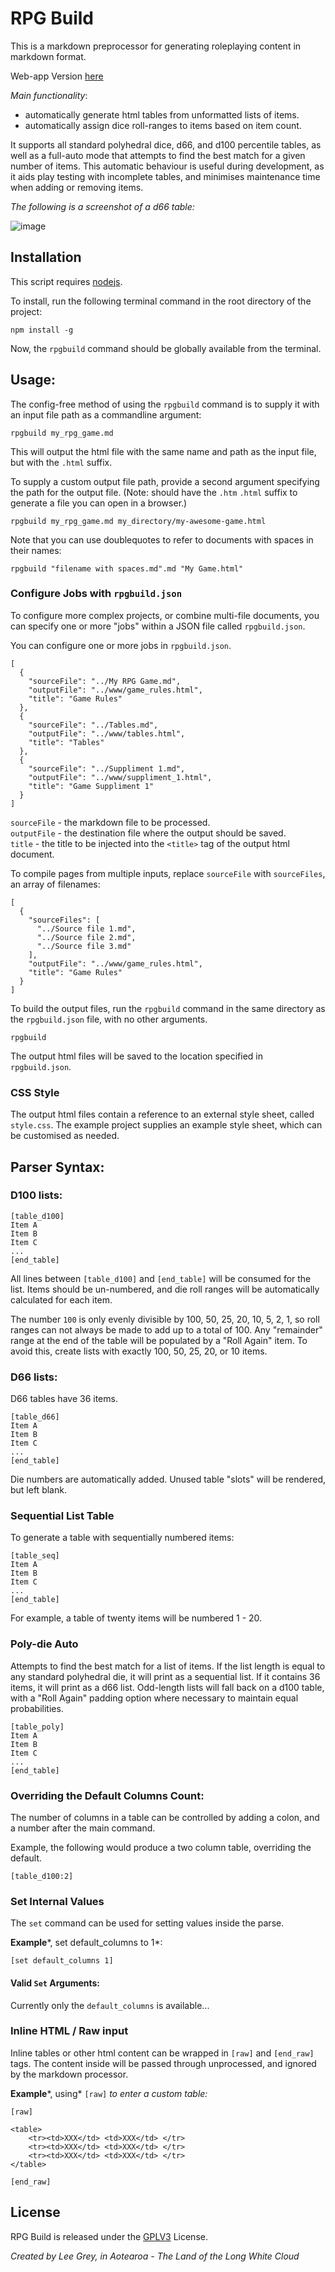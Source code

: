 # RPG Build

This is a markdown preprocessor for generating roleplaying content in markdown format.

Web-app Version [here](https://mothteeth.com/apps/rpgbuild/) 

*Main functionality*:

- automatically generate html tables from unformatted lists of items.
- automatically assign dice roll-ranges to items based on item count.

It supports all standard polyhedral dice, d66, and d100 percentile tables, as well as a full-auto mode that attempts to find the best match for a given number of items. This automatic behaviour is useful during development, as it aids play testing with incomplete tables, and minimises maintenance time when adding or removing items.

*The following is a screenshot of a d66 table:*

![image](doc/img/d66_example.png)

## Installation

This script requires [nodejs](https://nodejs.org/). 

To install, run the following terminal command in the root directory of the project:

`npm install -g`

Now, the `rpgbuild` command should be globally available from the terminal.

## Usage: 

The config-free method of using the `rpgbuild` command is to supply it with an input file path as a commandline argument:

`rpgbuild my_rpg_game.md`

This will output the html file with the same name and path as the input file, but with the `.html` suffix.

To supply a custom output file path, provide a second argument specifying the path for the output file. (Note: should have the `.htm` `.html` suffix to generate a file you can open in a browser.)

`rpgbuild my_rpg_game.md my_directory/my-awesome-game.html`

Note that you can use doublequotes to refer to documents with spaces in their names:

`rpgbuild "filename with spaces.md".md "My Game.html"`

### Configure Jobs with `rpgbuild.json`

To configure more complex projects, or combine multi-file documents, you can specify one or more "jobs" within a JSON file called `rpgbuild.json`. 

You can configure one or more jobs in `rpgbuild.json`.

    [
      {
        "sourceFile": "../My RPG Game.md",
        "outputFile": "../www/game_rules.html",
        "title": "Game Rules"
      },
      {
        "sourceFile": "../Tables.md",
        "outputFile": "../www/tables.html",
        "title": "Tables"
      },
      {
        "sourceFile": "../Suppliment 1.md",
        "outputFile": "../www/suppliment_1.html",
        "title": "Game Suppliment 1"
      }
    ]

`sourceFile` - the markdown file to be processed.  
`outputFile` - the destination file where the output should be saved.  
`title` - the title to be injected into the `<title>` tag of the output html document.  

To compile pages from multiple inputs, replace `sourceFile` with `sourceFiles`, an array of filenames:

    [
      {
        "sourceFiles": [
          "../Source file 1.md",
          "../Source file 2.md",
          "../Source file 3.md"
        ],
        "outputFile": "../www/game_rules.html",
        "title": "Game Rules"
      }
    ]


To build the output files, run the `rpgbuild` command in the same directory as the `rpgbuild.json` file, with no other arguments.

`rpgbuild`
    
The output html files will be saved to the location specified in `rpgbuild.json`. 

### CSS Style

The output html files contain a reference to an external style sheet, called `style.css`. The example project supplies an example style sheet, which can be customised as needed.

## Parser Syntax:

### D100 lists:

    [table_d100]
    Item A
    Item B
    Item C
    ...
    [end_table]

All lines between `[table_d100]` and `[end_table]` will be consumed for the list. 
Items should be un-numbered, and die roll ranges will be automatically calculated for each item. 

The number `100` is only evenly divisible by 100, 50, 25, 20, 10, 5, 2, 1, so roll ranges can not always be made to add up to a total of 100. Any "remainder" range at the end of the table will be populated by a "Roll Again" item. To avoid this, create lists with exactly 100, 50, 25, 20, or 10 items. 

### D66 lists:

D66 tables have 36 items.

    [table_d66]
    Item A
    Item B
    Item C
    ...
    [end_table]

Die numbers are automatically added. Unused table "slots" will be rendered, but left blank.

### Sequential List Table

To generate a table with sequentially numbered items:

    [table_seq]
    Item A
    Item B
    Item C
    ...
    [end_table]

For example, a table of twenty items will be numbered 1 - 20.

### Poly-die Auto
  
Attempts to find the best match for a list of items. If the list length is equal to any standard polyhedral die, it will print as a sequential list. If it contains 36 items, it will print as a d66 list. Odd-length lists will fall back on a d100 table, with a "Roll Again" padding option where necessary to maintain equal probabilities.

    [table_poly]
    Item A
    Item B
    Item C
    ...
    [end_table]

### Overriding the Default Columns Count:

The number of columns in a table can be controlled by adding a colon, and a number after the main command. 

Example, the following would produce a two column table, overriding the default.

    [table_d100:2]

### Set Internal Values

The `set` command can be used for setting values inside the parse.

**Example***, set default_columns to 1*:

    [set default_columns 1]

#### Valid `Set` Arguments:

Currently only the `default_columns` is available...

### Inline HTML / Raw input

Inline tables or other html content can be wrapped in `[raw]` and `[end_raw]` tags. The content inside will be passed through unprocessed, and ignored by the markdown processor.

**Example***, using* `[raw]` *to enter a custom table:*

    [raw]

    <table>
        <tr><td>XXX</td> <td>XXX</td> </tr>
        <tr><td>XXX</td> <td>XXX</td> </tr>
        <tr><td>XXX</td> <td>XXX</td> </tr>
    </table> 

    [end_raw]

## License

RPG Build is released under the [GPLV3](https://www.gnu.org/licenses/gpl-3.0.en.html) License.

*Created by Lee Grey, in Aotearoa - The Land of the Long White Cloud*

